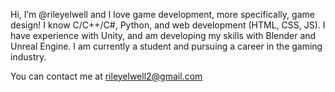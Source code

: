 Hi, I’m @rileyelwell and I love game development, more specifically, game design! I know C/C++/C#, Python, and web development (HTML, CSS, JS). I have experience with Unity, and am developing my skills with Blender and Unreal Engine. I am currently a student and pursuing a career in the gaming industry.

You can contact me at rileyelwell2@gmail.com

<!---
rileyelwell/rileyelwell is a ✨ special ✨ repository because its `README.md` (this file) appears on your GitHub profile.
You can click the Preview link to take a look at your changes.
--->
